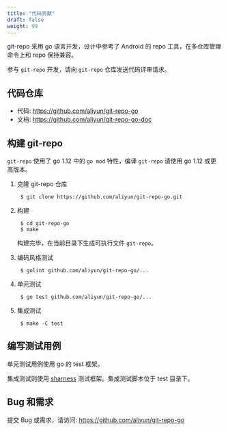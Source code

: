 ```yaml
---
title: "代码贡献"
draft: false
weight: 99
---
```


git-repo 采用 go 语言开发，设计中参考了 Android 的 repo 工具，在多仓库管理命令上和 repo 保持兼容。

参与 `git-repo` 开发，请向 `git-repo` 仓库发送代码评审请求。


## 代码仓库

+ 代码: https://github.com/aliyun/git-repo-go
+ 文档: https://github.com/aliyun/git-repo-go-doc


## 构建 git-repo

`git-repo` 使用了 go 1.12 中的 `go mod` 特性，编译 `git-repo` 请使用 go 1.12 或更高版本。

 
1. 克隆 git-repo 仓库

        $ git clone https://github.com/aliyun/git-repo-go.git

2. 构建

        $ cd git-repo-go
        $ make

    构建完毕，在当前目录下生成可执行文件 `git-repo`。

3. 编码风格测试

        $ golint github.com/aliyun/git-repo-go/...

4. 单元测试

        $ go test github.com/aliyun/git-repo-go/...

5. 集成测试

        $ make -C test


## 编写测试用例

单元测试用例使用 go 的 test 框架。

集成测试则使用 [sharness](https://github.com/chriscool/sharness) 测试框架。集成测试脚本位于 test 目录下。


## Bug 和需求

提交 Bug 或需求，请访问: https://github.com/aliyun/git-repo-go
